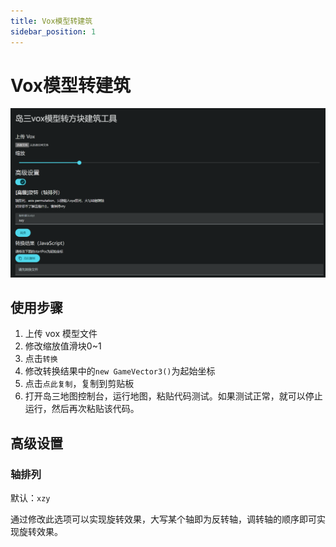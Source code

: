 ```yaml
---
title: Vox模型转建筑
sidebar_position: 1
---
```

# Vox模型转建筑

![1707919935622](vox2blocks/1707919935622.png)

## 使用步骤
1. 上传 vox 模型文件
2. 修改缩放值滑块0~1
3. 点击`转换`
4. 修改转换结果中的`new GameVector3()`为起始坐标
5. 点击`点此复制`，复制到剪贴板
6. 打开岛三地图控制台，运行地图，粘贴代码测试。如果测试正常，就可以停止运行，然后再次粘贴该代码。

## 高级设置
### 轴排列
默认：`xzy`

通过修改此选项可以实现旋转效果，大写某个轴即为反转轴，调转轴的顺序即可实现旋转效果。